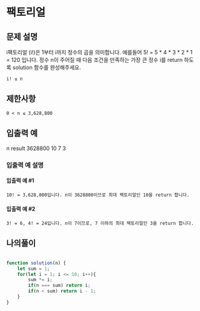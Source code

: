 # 팩토리얼

## 문제 설명

i팩토리얼 (i!)은 1부터 i까지 정수의 곱을 의미합니다. 예를들어 5! = 5 * 4 * 3 * 2 * 1 = 120 입니다. 정수 n이 주어질 때 다음 조건을 만족하는 가장 큰 정수 i를 return 하도록 solution 함수를 완성해주세요.

    i! ≤ n

## 제한사항

    0 < n ≤ 3,628,800

## 입출력 예

n 	result
3628800 	10
7 	3

### 입출력 예 설명

#### 입출력 예 #1

    10! = 3,628,800입니다. n이 3628800이므로 최대 팩토리얼인 10을 return 합니다.

#### 입출력 예 #2

    3! = 6, 4! = 24입니다. n이 7이므로, 7 이하의 최대 팩토리얼인 3을 return 합니다.

## 나의풀이 
```js

function solution(n) {
    let sum = 1;
    for(let i = 1; i <= 10; i++){
        sum *= i;
        if(n === sum) return i;
        if(n < sum) return i - 1;
    }
}

```
